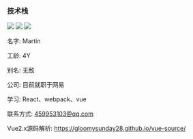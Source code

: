###
### 技术栈
<img src="https://img.shields.io/badge/react-16.12-success" /> <img src="https://img.shields.io/badge/vue-2.6.0-important" /> <img src="https://img.shields.io/badge/vue-3.x-success" />

名字: Martin

工龄: 4Y

别名: 无敌

公司: 目前就职于网易

学习: React、webpack、vue

联系方式: 459953103@qq.com

Vue2.x源码解析: https://gloomysunday28.github.io/vue-source/
<!--
**Gloomysunday28/Gloomysunday28** is a ✨ _special_ ✨ repository because its `README.md` (this file) appears on your GitHub profile.

Here are some ideas to get you started:

- 🔭 I’m currently working on ...
- 🌱 I’m currently learning ...
- 👯 I’m looking to collaborate on ...
- 🤔 I’m looking for help with ...
- 💬 Ask me about ...
- 📫 How to reach me: ...
- 😄 Pronouns: ...
- ⚡ Fun fact: ...
-->
